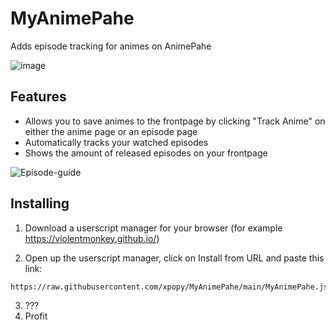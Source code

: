 # MyAnimePahe
Adds episode tracking for animes on AnimePahe

![image](https://user-images.githubusercontent.com/3540971/110147625-34f9df00-7ddc-11eb-8c91-77285e3b02c6.png)

## Features

* Allows you to save animes to the frontpage by clicking "Track Anime" on either the anime page or an episode page
* Automatically tracks your watched episodes
* Shows the amount of released episodes on your frontpage

![Episode-guide](https://user-images.githubusercontent.com/3540971/110149205-0bda4e00-7dde-11eb-9c68-2c6fe6136e9d.png)


## Installing
1. Download a userscript manager for your browser (for example https://violentmonkey.github.io/)

2. Open up the userscript manager, click on Install from URL and paste this link:
```
https://raw.githubusercontent.com/xpopy/MyAnimePahe/main/MyAnimePahe.js
```

3. ???
4. Profit



